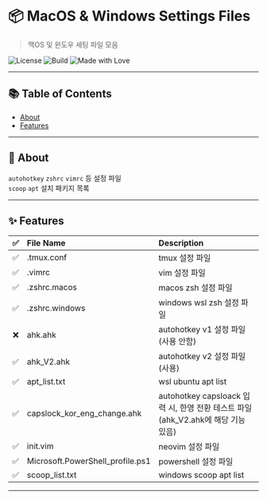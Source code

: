 # 📦 MacOS & Windows Settings Files

> 맥OS 및 윈도우 세팅 파일 모음

![License](https://img.shields.io/badge/license-MIT-blue.svg)
![Build](https://img.shields.io/badge/build-passing-brightgreen)
![Made with Love](https://img.shields.io/badge/made%20with-%E2%9D%A4-red)

---

## 📚 Table of Contents

- [About](#-about)
- [Features](#-features)

---

## 📖 About

`autohotkey` `zshrc` `vimrc` 등 설정 파일  
`scoop` `apt` 설치 패키지 목록

---

## ✨ Features

| ✅  | File Name                        | Description                                                                      |
| :-: | :------------------------------- | :------------------------------------------------------------------------------- |
| ✅  | .tmux.conf                       | tmux 설정 파일                                                                   |
| ✅  | .vimrc                           | vim 설정 파일                                                                    |
| ✅  | .zshrc.macos                     | macos zsh 설정 파일                                                              |
| ✅  | .zshrc.windows                   | windows wsl zsh 설정 파일                                                        |
| ❌  | ahk.ahk                          | autohotkey v1 설정 파일(사용 안함)                                               |
| ✅  | ahk_V2.ahk                       | autohotkey v2 설정 파일(사용)                                                    |
| ✅  | apt_list.txt                     | wsl ubuntu apt list                                                              |
| ✅  | capslock_kor_eng_change.ahk      | autohotkey capsloack 입력 시, 한영 전환 테스트 파일(ahk_V2.ahk에 해당 기능 있음) |
| ✅  | init.vim                         | neovim 설정 파일                                                                 |
| ✅  | Microsoft.PowerShell_profile.ps1 | powershell 설정 파일                                                             |
| ✅  | scoop_list.txt                   | windows scoop apt list                                                           |

---
